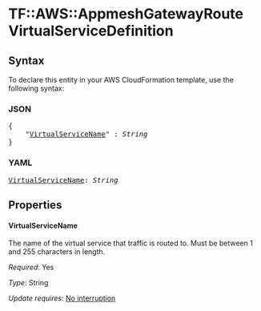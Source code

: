 # TF::AWS::AppmeshGatewayRoute VirtualServiceDefinition

## Syntax

To declare this entity in your AWS CloudFormation template, use the following syntax:

### JSON

<pre>
{
    "<a href="#virtualservicename" title="VirtualServiceName">VirtualServiceName</a>" : <i>String</i>
}
</pre>

### YAML

<pre>
<a href="#virtualservicename" title="VirtualServiceName">VirtualServiceName</a>: <i>String</i>
</pre>

## Properties

#### VirtualServiceName

The name of the virtual service that traffic is routed to. Must be between 1 and 255 characters in length.

_Required_: Yes

_Type_: String

_Update requires_: [No interruption](https://docs.aws.amazon.com/AWSCloudFormation/latest/UserGuide/using-cfn-updating-stacks-update-behaviors.html#update-no-interrupt)

